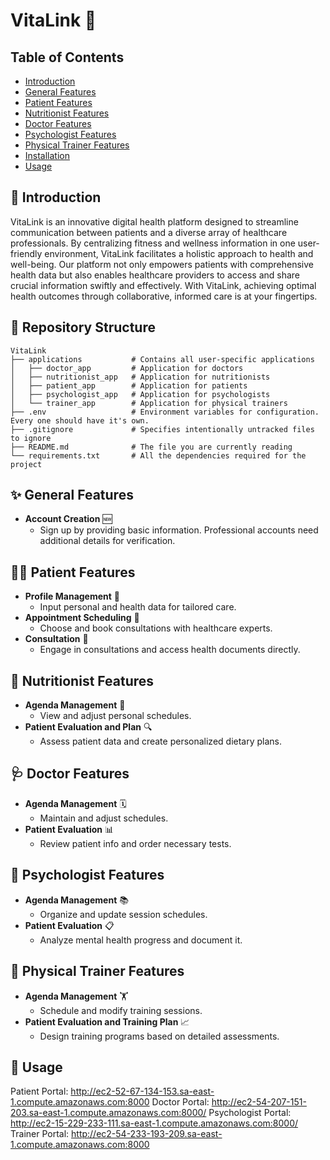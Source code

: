# VitaLink 🌱

## Table of Contents

- [Introduction](#-introduction)
- [General Features](#-general-features)
- [Patient Features](#-patient-features)
- [Nutritionist Features](#-nutritionist-features)
- [Doctor Features](#-doctor-features)
- [Psychologist Features](#-psychologist-features)
- [Physical Trainer Features](#-physical-trainer-features)
- [Installation](#-installation)
- [Usage](#-usage)

## 🌟 Introduction

VitaLink is an innovative digital health platform designed to streamline communication between patients and a diverse array of healthcare professionals. By centralizing fitness and wellness information in one user-friendly environment, VitaLink facilitates a holistic approach to health and well-being. Our platform not only empowers patients with comprehensive health data but also enables healthcare providers to access and share crucial information swiftly and effectively. With VitaLink, achieving optimal health outcomes through collaborative, informed care is at your fingertips.

## 📁 Repository Structure

```plaintext
VitaLink
├── applications           # Contains all user-specific applications
│   ├── doctor_app         # Application for doctors
│   ├── nutritionist_app   # Application for nutritionists
│   ├── patient_app        # Application for patients
│   ├── psychologist_app   # Application for psychologists
│   └── trainer_app        # Application for physical trainers
├── .env                   # Environment variables for configuration. Every one should have it's own.
├── .gitignore             # Specifies intentionally untracked files to ignore
├── README.md              # The file you are currently reading
└── requirements.txt       # All the dependencies required for the project
```

## ✨ General Features

- **Account Creation** 🆕
  - Sign up by providing basic information. Professional accounts need additional details for verification.

## 🚶‍♂️ Patient Features

- **Profile Management** 📝
  - Input personal and health data for tailored care.
- **Appointment Scheduling** 📅
  - Choose and book consultations with healthcare experts.
- **Consultation** 💬
  - Engage in consultations and access health documents directly.

## 🍏 Nutritionist Features

- **Agenda Management** 📆
  - View and adjust personal schedules.
- **Patient Evaluation and Plan** 🔍
  - Assess patient data and create personalized dietary plans.

## 🩺 Doctor Features

- **Agenda Management** 🗓️
  - Maintain and adjust schedules.
- **Patient Evaluation** 📊
  - Review patient info and order necessary tests.

## 🧠 Psychologist Features

- **Agenda Management** 📚
  - Organize and update session schedules.
- **Patient Evaluation** 📋
  - Analyze mental health progress and document it.

## 💪 Physical Trainer Features

- **Agenda Management** 🏋️
  - Schedule and modify training sessions.
- **Patient Evaluation and Training Plan** 📈
  - Design training programs based on detailed assessments.

## 📖 Usage

Patient Portal: http://ec2-52-67-134-153.sa-east-1.compute.amazonaws.com:8000
Doctor Portal: http://ec2-54-207-151-203.sa-east-1.compute.amazonaws.com:8000/ 
Psychologist Portal: http://ec2-15-229-233-111.sa-east-1.compute.amazonaws.com:8000/
Trainer Portal: http://ec2-54-233-193-209.sa-east-1.compute.amazonaws.com:8000